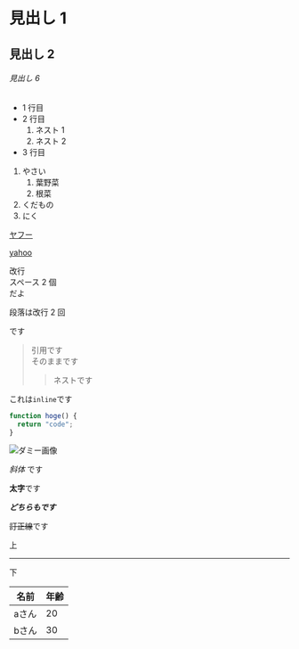# 見出し 1

## 見出し 2

###### 見出し 6

- 1 行目
- 2 行目
  1. ネスト 1
  2. ネスト 2
- 3 行目

1. やさい
   1. 葉野菜
   2. 根菜
2. くだもの
3. にく

[yahoo]: https://yahoo.co.jp

[ヤフー][yahoo]

[yahoo][yahoo]

改行  
スペース 2 個  
だよ

段落は改行 2 回

です

> 引用です  
> そのままです
>
> > ネストです

これは`inline`です

```javascript
function hoge() {
  return "code";
}
```

![ダミー画像](https://placehold.jp/150*150.png)

_斜体_ です

**太字**です

**_どちらもです_**

~~訂正線~~です

上

---

下

名前|年齢
-|-
aさん|20
bさん|30


